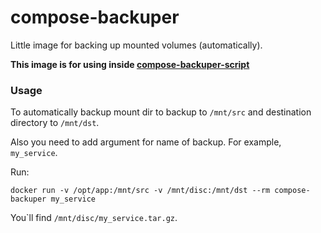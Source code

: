 # compose-backuper
Little image for backing up mounted volumes (automatically).

**This image is for using inside [compose-backuper-script](https://github.com/approximatenumber/compose-backuper-script)**

### Usage

To automatically backup mount dir to backup to `/mnt/src` and destination directory to `/mnt/dst`.

Also you need to add argument for name of backup. For example, `my_service`.

Run:

`docker run -v /opt/app:/mnt/src -v /mnt/disc:/mnt/dst --rm compose-backuper my_service`

You\`ll find `/mnt/disc/my_service.tar.gz`.
